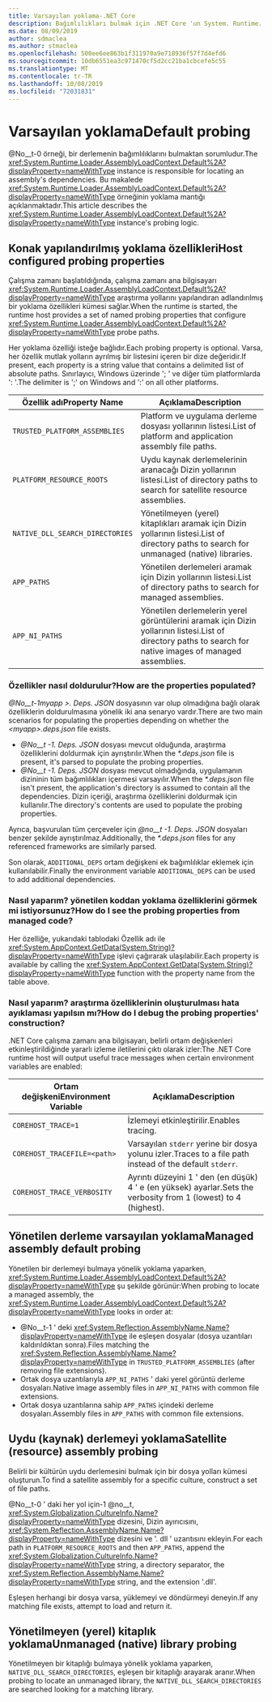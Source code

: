 ```yaml
---
title: Varsayılan yoklama-.NET Core
description: Bağımlılıkları bulmak için .NET Core 'un System. Runtime. Loader. AssemblyLoadContext. Default araştırma mantığına genel bakış.
ms.date: 08/09/2019
author: sdmaclea
ms.author: stmaclea
ms.openlocfilehash: 500ee6ee863b1f311970a9e718936f57f7d4efd6
ms.sourcegitcommit: 10db6551ea3c971470cf5d2cc21ba1cbcefe5c55
ms.translationtype: MT
ms.contentlocale: tr-TR
ms.lasthandoff: 10/08/2019
ms.locfileid: "72031831"
---
```

# <a name="default-probing"></a><span data-ttu-id="96fa0-103">Varsayılan yoklama</span><span class="sxs-lookup"><span data-stu-id="96fa0-103">Default probing</span></span>

<span data-ttu-id="96fa0-104">@No__t-0 örneği, bir derlemenin bağımlılıklarını bulmaktan sorumludur.</span><span class="sxs-lookup"><span data-stu-id="96fa0-104">The <xref:System.Runtime.Loader.AssemblyLoadContext.Default%2A?displayProperty=nameWithType> instance is responsible for locating an assembly's dependencies.</span></span> <span data-ttu-id="96fa0-105">Bu makalede <xref:System.Runtime.Loader.AssemblyLoadContext.Default%2A?displayProperty=nameWithType> örneğinin yoklama mantığı açıklanmaktadır.</span><span class="sxs-lookup"><span data-stu-id="96fa0-105">This article describes the <xref:System.Runtime.Loader.AssemblyLoadContext.Default%2A?displayProperty=nameWithType> instance's probing logic.</span></span>

## <a name="host-configured-probing-properties"></a><span data-ttu-id="96fa0-106">Konak yapılandırılmış yoklama özellikleri</span><span class="sxs-lookup"><span data-stu-id="96fa0-106">Host configured probing properties</span></span>

<span data-ttu-id="96fa0-107">Çalışma zamanı başlatıldığında, çalışma zamanı ana bilgisayarı <xref:System.Runtime.Loader.AssemblyLoadContext.Default%2A?displayProperty=nameWithType> araştırma yollarını yapılandıran adlandırılmış bir yoklama özellikleri kümesi sağlar.</span><span class="sxs-lookup"><span data-stu-id="96fa0-107">When the runtime is started, the runtime host provides a set of named probing properties that configure <xref:System.Runtime.Loader.AssemblyLoadContext.Default%2A?displayProperty=nameWithType> probe paths.</span></span>

<span data-ttu-id="96fa0-108">Her yoklama özelliği isteğe bağlıdır.</span><span class="sxs-lookup"><span data-stu-id="96fa0-108">Each probing property is optional.</span></span> <span data-ttu-id="96fa0-109">Varsa, her özellik mutlak yolların ayrılmış bir listesini içeren bir dize değeridir.</span><span class="sxs-lookup"><span data-stu-id="96fa0-109">If present, each property is a string value that contains a delimited list of absolute paths.</span></span> <span data-ttu-id="96fa0-110">Sınırlayıcı, Windows üzerinde '; ' ve diğer tüm platformlarda ': '.</span><span class="sxs-lookup"><span data-stu-id="96fa0-110">The delimiter is ';' on Windows and ':' on all other platforms.</span></span>

|<span data-ttu-id="96fa0-111">Özellik adı</span><span class="sxs-lookup"><span data-stu-id="96fa0-111">Property Name</span></span>                 |<span data-ttu-id="96fa0-112">Açıklama</span><span class="sxs-lookup"><span data-stu-id="96fa0-112">Description</span></span>  |
|------------------------------|---------|
|`TRUSTED_PLATFORM_ASSEMBLIES`   | <span data-ttu-id="96fa0-113">Platform ve uygulama derleme dosyası yollarının listesi.</span><span class="sxs-lookup"><span data-stu-id="96fa0-113">List of platform and application assembly file paths.</span></span> |
|`PLATFORM_RESOURCE_ROOTS`       | <span data-ttu-id="96fa0-114">Uydu kaynak derlemelerinin aranacağı Dizin yollarının listesi.</span><span class="sxs-lookup"><span data-stu-id="96fa0-114">List of directory paths to search for satellite resource assemblies.</span></span> |
|`NATIVE_DLL_SEARCH_DIRECTORIES` | <span data-ttu-id="96fa0-115">Yönetilmeyen (yerel) kitaplıkları aramak için Dizin yollarının listesi.</span><span class="sxs-lookup"><span data-stu-id="96fa0-115">List of directory paths to search for unmanaged (native) libraries.</span></span>        |
|`APP_PATHS`                     | <span data-ttu-id="96fa0-116">Yönetilen derlemeleri aramak için Dizin yollarının listesi.</span><span class="sxs-lookup"><span data-stu-id="96fa0-116">List of directory paths to search for managed assemblies.</span></span> |
|`APP_NI_PATHS`                  | <span data-ttu-id="96fa0-117">Yönetilen derlemelerin yerel görüntülerini aramak için Dizin yollarının listesi.</span><span class="sxs-lookup"><span data-stu-id="96fa0-117">List of directory paths to search for native images of managed assemblies.</span></span> |

### <a name="how-are-the-properties-populated"></a><span data-ttu-id="96fa0-118">Özellikler nasıl doldurulur?</span><span class="sxs-lookup"><span data-stu-id="96fa0-118">How are the properties populated?</span></span>

<span data-ttu-id="96fa0-119">*@No__t-1myapp >. Deps. JSON* dosyasının var olup olmadığına bağlı olarak özelliklerin doldurulmasına yönelik iki ana senaryo vardır.</span><span class="sxs-lookup"><span data-stu-id="96fa0-119">There are two main scenarios for populating the properties depending on whether the *\<myapp>.deps.json* file exists.</span></span>

- <span data-ttu-id="96fa0-120">*@No__t -1. Deps. JSON* dosyası mevcut olduğunda, araştırma özelliklerini doldurmak için ayrıştırılır.</span><span class="sxs-lookup"><span data-stu-id="96fa0-120">When the *\*.deps.json* file is present, it's parsed to populate the probing properties.</span></span>
- <span data-ttu-id="96fa0-121">*@No__t -1. Deps. JSON* dosyası mevcut olmadığında, uygulamanın dizininin tüm bağımlılıkları içermesi varsayılır.</span><span class="sxs-lookup"><span data-stu-id="96fa0-121">When the *\*.deps.json* file isn't present, the application's directory is assumed to contain all the dependencies.</span></span> <span data-ttu-id="96fa0-122">Dizin içeriği, araştırma özelliklerini doldurmak için kullanılır.</span><span class="sxs-lookup"><span data-stu-id="96fa0-122">The directory's contents are used to populate the probing properties.</span></span>

<span data-ttu-id="96fa0-123">Ayrıca, başvurulan tüm çerçeveler için *@no__t -1. Deps. JSON* dosyaları benzer şekilde ayrıştırılmaz.</span><span class="sxs-lookup"><span data-stu-id="96fa0-123">Additionally, the *\*.deps.json* files for any referenced frameworks are similarly parsed.</span></span>

<span data-ttu-id="96fa0-124">Son olarak, `ADDITIONAL_DEPS` ortam değişkeni ek bağımlılıklar eklemek için kullanılabilir.</span><span class="sxs-lookup"><span data-stu-id="96fa0-124">Finally the environment variable `ADDITIONAL_DEPS` can be used to add additional dependencies.</span></span>

### <a name="how-do-i-see-the-probing-properties-from-managed-code"></a><span data-ttu-id="96fa0-125">Nasıl yaparım? yönetilen koddan yoklama özelliklerini görmek mi istiyorsunuz?</span><span class="sxs-lookup"><span data-stu-id="96fa0-125">How do I see the probing properties from managed code?</span></span>

<span data-ttu-id="96fa0-126">Her özelliğe, yukarıdaki tablodaki Özellik adı ile <xref:System.AppContext.GetData(System.String)?displayProperty=nameWithType> işlevi çağırarak ulaşılabilir.</span><span class="sxs-lookup"><span data-stu-id="96fa0-126">Each property is available by calling the <xref:System.AppContext.GetData(System.String)?displayProperty=nameWithType> function with the property name from the table above.</span></span>

### <a name="how-do-i-debug-the-probing-properties-construction"></a><span data-ttu-id="96fa0-127">Nasıl yaparım? araştırma özelliklerinin oluşturulması hata ayıklaması yapılsın mı?</span><span class="sxs-lookup"><span data-stu-id="96fa0-127">How do I debug the probing properties' construction?</span></span>

<span data-ttu-id="96fa0-128">.NET Core çalışma zamanı ana bilgisayarı, belirli ortam değişkenleri etkinleştirildiğinde yararlı izleme iletilerini çıktı olarak izler:</span><span class="sxs-lookup"><span data-stu-id="96fa0-128">The .NET Core runtime host will output useful trace messages when certain environment variables are enabled:</span></span>

|<span data-ttu-id="96fa0-129">Ortam değişkeni</span><span class="sxs-lookup"><span data-stu-id="96fa0-129">Environment Variable</span></span>        |<span data-ttu-id="96fa0-130">Açıklama</span><span class="sxs-lookup"><span data-stu-id="96fa0-130">Description</span></span>  |
|----------------------------|---------|
|`COREHOST_TRACE=1`          |<span data-ttu-id="96fa0-131">İzlemeyi etkinleştirilir.</span><span class="sxs-lookup"><span data-stu-id="96fa0-131">Enables tracing.</span></span>|
|`COREHOST_TRACEFILE=<path>` |<span data-ttu-id="96fa0-132">Varsayılan `stderr` yerine bir dosya yolunu izler.</span><span class="sxs-lookup"><span data-stu-id="96fa0-132">Traces to a file path instead of the default `stderr`.</span></span>|
|`COREHOST_TRACE_VERBOSITY`  |<span data-ttu-id="96fa0-133">Ayrıntı düzeyini 1 ' den (en düşük) 4 ' e (en yüksek) ayarlar.</span><span class="sxs-lookup"><span data-stu-id="96fa0-133">Sets the verbosity from 1 (lowest) to 4 (highest).</span></span>|

## <a name="managed-assembly-default-probing"></a><span data-ttu-id="96fa0-134">Yönetilen derleme varsayılan yoklama</span><span class="sxs-lookup"><span data-stu-id="96fa0-134">Managed assembly default probing</span></span>

<span data-ttu-id="96fa0-135">Yönetilen bir derlemeyi bulmaya yönelik yoklama yaparken, <xref:System.Runtime.Loader.AssemblyLoadContext.Default%2A?displayProperty=nameWithType> şu şekilde görünür:</span><span class="sxs-lookup"><span data-stu-id="96fa0-135">When probing to locate a managed assembly, the <xref:System.Runtime.Loader.AssemblyLoadContext.Default%2A?displayProperty=nameWithType> looks in order at:</span></span>

- <span data-ttu-id="96fa0-136">@No__t-1 ' deki <xref:System.Reflection.AssemblyName.Name?displayProperty=nameWithType> ile eşleşen dosyalar (dosya uzantıları kaldırıldıktan sonra).</span><span class="sxs-lookup"><span data-stu-id="96fa0-136">Files matching the <xref:System.Reflection.AssemblyName.Name?displayProperty=nameWithType> in `TRUSTED_PLATFORM_ASSEMBLIES` (after removing file extensions).</span></span>
- <span data-ttu-id="96fa0-137">Ortak dosya uzantılarıyla `APP_NI_PATHS` ' daki yerel görüntü derleme dosyaları.</span><span class="sxs-lookup"><span data-stu-id="96fa0-137">Native image assembly files in `APP_NI_PATHS` with common file extensions.</span></span>
- <span data-ttu-id="96fa0-138">Ortak dosya uzantılarına sahip `APP_PATHS` içindeki derleme dosyaları.</span><span class="sxs-lookup"><span data-stu-id="96fa0-138">Assembly files in `APP_PATHS` with common file extensions.</span></span>

## <a name="satellite-resource-assembly-probing"></a><span data-ttu-id="96fa0-139">Uydu (kaynak) derlemeyi yoklama</span><span class="sxs-lookup"><span data-stu-id="96fa0-139">Satellite (resource) assembly probing</span></span>

<span data-ttu-id="96fa0-140">Belirli bir kültürün uydu derlemesini bulmak için bir dosya yolları kümesi oluşturun.</span><span class="sxs-lookup"><span data-stu-id="96fa0-140">To find a satellite assembly for a specific culture, construct a set of file paths.</span></span>

<span data-ttu-id="96fa0-141">@No__t-0 ' daki her yol için-1 @no__t, <xref:System.Globalization.CultureInfo.Name?displayProperty=nameWithType> dizesini, Dizin ayırıcısını, <xref:System.Reflection.AssemblyName.Name?displayProperty=nameWithType> dizesini ve '. dll ' uzantısını ekleyin.</span><span class="sxs-lookup"><span data-stu-id="96fa0-141">For each path in `PLATFORM_RESOURCE_ROOTS` and then `APP_PATHS`, append the <xref:System.Globalization.CultureInfo.Name?displayProperty=nameWithType> string, a directory separator, the <xref:System.Reflection.AssemblyName.Name?displayProperty=nameWithType> string, and the extension '.dll'.</span></span>

<span data-ttu-id="96fa0-142">Eşleşen herhangi bir dosya varsa, yüklemeyi ve döndürmeyi deneyin.</span><span class="sxs-lookup"><span data-stu-id="96fa0-142">If any matching file exists, attempt to load and return it.</span></span>

## <a name="unmanaged-native-library-probing"></a><span data-ttu-id="96fa0-143">Yönetilmeyen (yerel) kitaplık yoklama</span><span class="sxs-lookup"><span data-stu-id="96fa0-143">Unmanaged (native) library probing</span></span>

<span data-ttu-id="96fa0-144">Yönetilmeyen bir kitaplığı bulmaya yönelik yoklama yaparken, `NATIVE_DLL_SEARCH_DIRECTORIES`, eşleşen bir kitaplığı arayarak aranır.</span><span class="sxs-lookup"><span data-stu-id="96fa0-144">When probing to locate an unmanaged library, the `NATIVE_DLL_SEARCH_DIRECTORIES` are searched looking for a matching library.</span></span>
